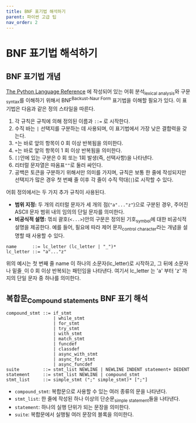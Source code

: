 ```yaml
---
title: BNF 표기법 해석하기
parent: 파이썬 고급 팁
nav_order: 2
---
```


# BNF 표기법 해석하기

## BNF 표기법 개념

[The Python Language Reference](https://docs.python.org/3/reference/compound_stmts.html#grammar-token-python-grammar-suite)
에 작성되어 있는 어휘 분석<sub>lexical analysis</sub>와 구문<sub>syntax</sub>를 이해하기 위해서 BNF<sup>Backust-Naur Form</sup> 표기법을 이해할 필요가 있다.
이 표기법은 다음과 같은 정의 스타일을 따른다.

1. 각 규칙은 규칙에 의해 정의된 이름과 `::=` 로 시작한다.
2. 수직 바는 `|` 선택지를 구분하는 데 사용되며, 이 표기법에서 가장 낮은 결합력을 갖는다.
3. `*`는 바로 앞의 항목이 0 회 이상 반복됨을 의미한다.
4. `+`는 바로 앞의 항목이 1 회 이상 반복됨을 의미한다.
5. `[]`안에 있는 구분은 0 회 또는 1회 발생(즉, 선택사항)을 나타낸다.
6. 리터럴 문자열은 따옴표`""`로 둘러 싸인다.
7. 공백은 토큰을 구분하기 위해서만 의미를 가지며, 규칙은 보통 한 줄에 작성되지만 선택지가 많은 경우 첫 번째 줄 이후 각 줄이 수직 막대(`|`)로 시작할 수 있다.

어휘 정의에서는 두 가지 추가 규칙이 사용된다.

* **범위 지정:** 두 개의 리터럴 문자가 세 개의 점(`"a"..."z"`)으로 구분된 경우, 주어진 ASCII 문자 범위 내의 임의의 단일 문자를 의미한다.
* **비공식적 설명:** 꺾쇠 괄호(`<...>`)안의 구문은 정의된 기호<sub>symbol</sub>에 대한 비공식적 설명을 제공한다. 예를 들어, 필요에 따라 제어 문자<sub>control character</sub>라는 개념을 설명할 때 사용할 수 있다. 

```
name      ::= lc_letter (lc_letter | "_")*
lc_letter ::= "a"..."z"
```

위의 예시는 첫 번째 줄 name 이 하나의 소문자(lc_letter)로 시작하고, 그 뒤에 소문자나 밑줄`_`이 0 회 이상 반복되는 패턴임을 나타낸다.
여기서 lc_letter 는 'a' 부터 'z' 까지의 단일 문자 중 하나를 의미한다.

## 복합문<sub>Compound statements</sub> BNF 표기 해석

```
compound_stmt ::= if_stmt
                  | while_stmt
                  | for_stmt
                  | try_stmt
                  | with_stmt
                  | match_stmt
                  | funcdef
                  | classdef
                  | async_with_stmt
                  | async_for_stmt
                  | async_funcdef
suite         ::= stmt_list NEWLINE | NEWLINE INDENT statement+ DEDENT
statement     ::= stmt_list NEWLINE | compound_stmt
stmt_list     ::= simple_stmt (";" simple_stmt)* [";"]
```

* `compound_stmt`: 복합문으로 사용할 수 있는 여러 종류의 문을 나타낸다.
* `stmt_list`: 한 줄에 작성된 하나 이상의 단순문<sub>simple statement</sub>들을 나타낸다.
* `statement`: 하나의 실행 단위가 되는 문장을 의미한다.
* `suite`: 복합문에서 실행될 여러 문장의 블록을 의미한다.